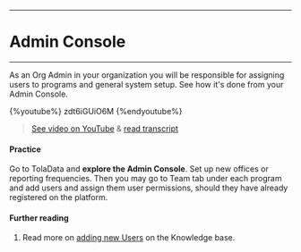 ****
# Admin Console
---

As an Org Admin in your organization you will be responsible for assigning users to programs and general system setup. See how it's done from your Admin Console.

{%youtube%} zdt6iGUiO6M {%endyoutube%}  
> [See video on YouTube](https://www.youtube.com/embed/zdt6iGUiO6M?rel=0) & [read transcript](https://docs.google.com/document/d/1DCaeMviBwSO5hGSfeh6Y9McPI6D1dzxJyDs5kKa4wug/edit#heading=h.430hhzugph90)

#### Practice

Go to TolaData and **explore the Admin Console**. Set up new offices or reporting frequencies. Then you may go to Team tab under each program and add users and assign them user permissions, should they have already registered on the platform.

#### Further reading

1. Read more on [adding new Users](https://help.toladata.com/en/admin-console/users.html) on the Knowledge base.



